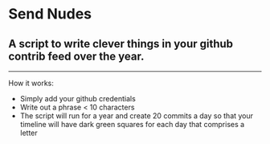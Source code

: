 # Send Nudes

## A script to write clever things in your github contrib feed over the year.

---

How it works:
 - Simply add your github credentials
 - Write out a phrase < 10 characters
 - The script will run for a year and create 20 commits a day so that your timeline will have dark green squares for each day that comprises a letter
